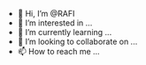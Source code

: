 - 👋 Hi, I’m @RAFI
- 👀 I’m interested in ...
- 🌱 I’m currently learning ...
- 💞️ I’m looking to collaborate on ...
- 📫 How to reach me ...

<!---
AS-BD/AS-BD is a ✨ special ✨ repository because its `README.md` (this file) appears on your GitHub profile.
You can click the Preview link to take a look at your changes.
--->
